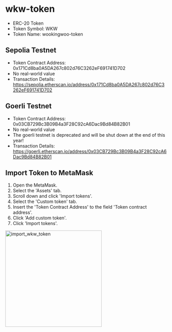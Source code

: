 # wkw-token

- ERC-20 Token
- Token Symbol: WKW
- Token Name: wookingwoo-token

## Sepolia Testnet

- Token Contract Address: 0x171Cd8ba0A5DA267c802d76C3262eF691741D702
- No real-world value
- Transaction Details: <https://sepolia.etherscan.io/address/0x171Cd8ba0A5DA267c802d76C3262eF691741D702>

## Goerli Testnet

- Token Contract Address: 0x03CB729Bc3B09B4a3F28C92cA6Dac9Bd84B82B01
- No real-world value
- The goerli testnet is deprecated and will be shut down at the end of this year!
- Transaction Details: <https://goerli.etherscan.io/address/0x03CB729Bc3B09B4a3F28C92cA6Dac9Bd84B82B01>

## Import Token to MetaMask

1. Open the MetaMask.
2. Select the 'Assets' tab.
3. Scroll down and click 'Import tokens'.
4. Select the 'Custom token' tab.
5. Insert the 'Token Contract Address' to the field 'Token contract address'.
6. Click 'Add custom token'.
7. Click 'Import tokens'.

<img width="300" alt="import_wkw_token" src="https://user-images.githubusercontent.com/39684946/234286260-c651bca9-6383-4b29-a462-0c267d2ab1a0.png">
